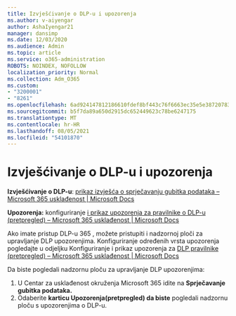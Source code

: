 ```yaml
---
title: Izvješćivanje o DLP-u i upozorenja
ms.author: v-aiyengar
author: AshaIyengar21
manager: dansimp
ms.date: 12/03/2020
ms.audience: Admin
ms.topic: article
ms.service: o365-administration
ROBOTS: NOINDEX, NOFOLLOW
localization_priority: Normal
ms.collection: Adm_O365
ms.custom:
- "3200001"
- "8261"
ms.openlocfilehash: 6ad924147812186610fdef8bf443c76f6663ec35e5e38720783fd4b0369bc579
ms.sourcegitcommit: b5f7da89a650d2915dc652449623c78be6247175
ms.translationtype: MT
ms.contentlocale: hr-HR
ms.lasthandoff: 08/05/2021
ms.locfileid: "54101870"
---
```

# <a name="dlp-reporting-and-alerts"></a>Izvješćivanje o DLP-u i upozorenja

**Izvješćivanje o DLP-u**: [prikaz izvješća o sprječavanju gubitka podataka – Microsoft 365 usklađenost | Microsoft Docs](https://docs.microsoft.com/microsoft-365/compliance/view-the-dlp-reports?view=o365-worldwide&preserve-view=true)

**Upozorenja:** konfiguriranje [i prikaz upozorenja za pravilnike o DLP-u (pretpregled) – Microsoft 365 usklađenost | Microsoft Docs](https://docs.microsoft.com/microsoft-365/compliance/dlp-configure-view-alerts-policies?view=o365-worldwide&preserve-view=true)

 Ako imate pristup DLP-u 365 , možete pristupiti i nadzornoj ploči za upravljanje DLP upozorenjima.  Konfiguriranje određenih vrsta upozorenja pogledajte u odjeljku Konfiguriranje i prikaz upozorenja za [DLP pravilnike (pretpregled) – Microsoft 365 usklađenost | Microsoft Docs](https://docs.microsoft.com/microsoft-365/compliance/dlp-configure-view-alerts-policies?view=o365-worldwide#licensing-for-alert-configuration-options&preserve-view=true)

Da biste pogledali nadzornu ploču za upravljanje DLP upozorenjima:

1. U Centar za usklađenost okruženja Microsoft 365 idite na **Sprječavanje gubitka podataka.**
1. Odaberite **karticu Upozorenja(pretpregled) da biste** pogledali nadzornu ploču s upozorenjima o DLP-u.